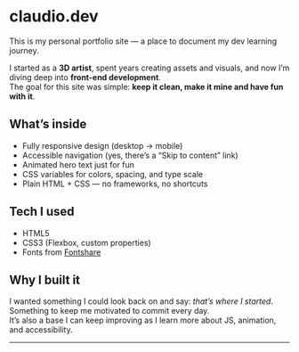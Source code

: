 # claudio.dev

This is my personal portfolio site — a place to document my dev learning journey.

I started as a **3D artist**, spent years creating assets and visuals, and now I’m diving deep into **front-end development**.  
The goal for this site was simple: **keep it clean, make it mine and have fun with it**.

## What’s inside
- Fully responsive design (desktop → mobile)
- Accessible navigation (yes, there’s a “Skip to content” link)
- Animated hero text just for fun
- CSS variables for colors, spacing, and type scale
- Plain HTML + CSS — no frameworks, no shortcuts

## Tech I used
- HTML5
- CSS3 (Flexbox, custom properties)
- Fonts from [Fontshare](https://www.fontshare.com/)

## Why I built it
I wanted something I could look back on and say: *that’s where I started*.  
Something to keep me motivated to commit every day.  
It’s also a base I can keep improving as I learn more about JS, animation, and accessibility.

---

